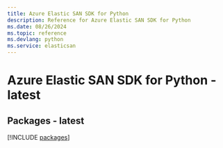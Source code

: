 ```yaml
---
title: Azure Elastic SAN SDK for Python
description: Reference for Azure Elastic SAN SDK for Python
ms.date: 08/26/2024
ms.topic: reference
ms.devlang: python
ms.service: elasticsan
---
```

# Azure Elastic SAN SDK for Python - latest
## Packages - latest
[!INCLUDE [packages](elastic-san-index.md)]